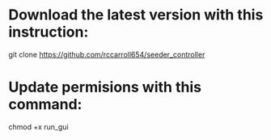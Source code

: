 # Download the latest version with this instruction:
git clone https://github.com/rccarroll654/seeder_controller

# Update permisions with this command:
chmod +x run_gui
